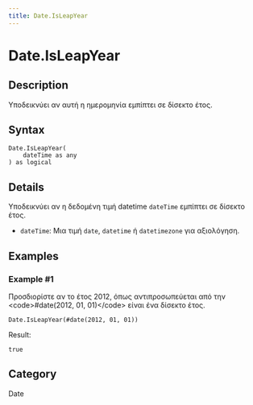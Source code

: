 ```yaml
---
title: Date.IsLeapYear
---
```


# Date.IsLeapYear


## Description

Υποδεικνύει αν αυτή η ημερομηνία εμπίπτει σε δίσεκτο έτος.


## Syntax

```powerquery
Date.IsLeapYear(
    dateTime as any
) as logical
```


## Details

Υποδεικνύει αν η δεδομένη τιμή datetime <code>dateTime</code> εμπίπτει σε δίσεκτο έτος.  <ul>        <li><code>dateTime</code>: Μια τιμή <code>date</code>, <code>datetime</code> ή <code>datetimezone</code> για αξιολόγηση.</li>      </ul>


## Examples

### Example #1 
Προσδιορίστε αν το έτος 2012, όπως αντιπροσωπεύεται από την &lt;code&gt;#date(2012, 01, 01)&lt;/code&gt; είναι ένα δίσεκτο έτος.
```powerquery
Date.IsLeapYear(#date(2012, 01, 01))
```

Result: 
```powerquery
true
```




## Category
Date
